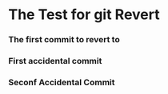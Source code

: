 # The Test for git Revert


### The first commit to revert to

### First accidental commit

### Seconf Accidental Commit